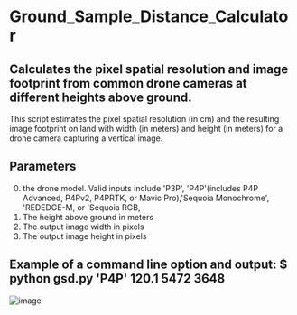 # Ground_Sample_Distance_Calculator
## Calculates the pixel spatial resolution and image footprint from common drone cameras at different heights above ground.

This script estimates the pixel spatial resolution (in cm) and the resulting image footprint on land with width (in meters) and height (in meters) 
for a  drone camera capturing a vertical image.  

## Parameters
0.  the drone model.  Valid inputs include 'P3P', 'P4P'(includes P4P Advanced, P4Pv2, P4PRTK, or Mavic Pro),'Sequoia Monochrome', 'REDEDGE-M, or 'Sequoia RGB, 
1. The height above ground in meters
2. The output image width in pixels
3. The output image height in pixels


## Example of a command line option and output:   $ python gsd.py 'P4P' 120.1 5472 3648

![image](https://user-images.githubusercontent.com/71470542/164117821-89942935-676f-49eb-9e08-4d6be2138663.png)
